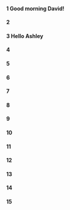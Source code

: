 #### 1 Good morning David!
#### 2
#### 3 Hello Ashley
#### 4
#### 5
#### 6
#### 7
#### 8
#### 9
#### 10
#### 11
#### 12
#### 13
#### 14
#### 15